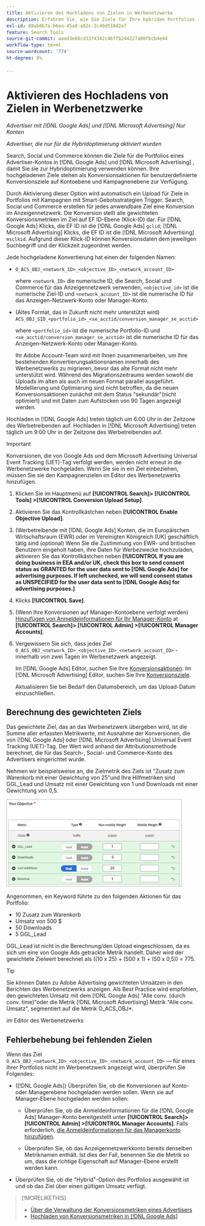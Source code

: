 ```yaml
---
title: Aktivieren des Hochladens von Zielen in Werbenetzwerke
description: Erfahren Sie, wie Sie Ziele für Ihre hybriden Portfolios in [!DNL Google Ads] und [!DNL Microsoft Advertising].
exl-id: 09ab0b7a-b6ea-45ad-a82c-2c40d518d2e7
feature: Search Tools
source-git-commit: aaad3eb6cd33f4342c46ffb244227a00fbcb4e44
workflow-type: tm+mt
source-wordcount: '774'
ht-degree: 0%

---
```


# Aktivieren des Hochladens von Zielen in Werbenetzwerke

*Advertiser mit [!DNL Google Ads] und [!DNL Microsoft Advertising] Nur Konten*

*Advertiser, die nur für die Hybridoptimierung aktiviert wurden*

Search, Social und Commerce können die Ziele für die Portfolios eines Advertiser-Kontos in [!DNL Google Ads] und [!DNL Microsoft Advertising] , damit Sie sie zur Hybridoptimierung verwenden können. Ihre hochgeladenen Ziele stehen als Konversionsaktionen für benutzerdefinierte Konversionsziele auf Kontoebene und Kampagnenebene zur Verfügung.

Durch Aktivierung dieser Option wird automatisch ein Upload für Ziele in Portfolios mit Kampagnen mit Smart-Gebotsstrategien Trigger. Search, Social und Commerce erstellen für jedes anwendbare Ziel eine Konversion im Anzeigennetzwerk. Die Konversion stellt alle gewichteten Konversionsmetriken im Ziel auf EF ID-Ebene (Klick-ID) dar. Für [!DNL Google Ads] Klicks, die EF ID ist die [!DNL Google Ads] `gclid`; [!DNL Microsoft Advertising] Klicks, die EF ID ist die [!DNL Microsoft Advertising] `msclkid`. Aufgrund dieser Klick-ID können Konversionsdaten dem jeweiligen Suchbegriff und der Klickzeit zugeordnet werden.

Jede hochgeladene Konvertierung hat einen der folgenden Namen:

* `O_ACS_OBJ_<network_ID>_<objective_ID>_<network_account_ID>`

  where `<network_ID>` die numerische ID, die Search, Social und Commerce für das Anzeigennetzwerk verwenden, `<objective_id>` ist die numerische Ziel-ID und `<network_account_ID>` ist die numerische ID für das Anzeigen-Netzwerk-Konto oder Manager-Konto.

* (Altes Format, das in Zukunft nicht mehr unterstützt wird) `ACS_OBJ_SID_<portfolio_id>_<se_acctid/conversion_manager_se_acctid>`

  where `<portfolio_id>` ist die numerische Portfolio-ID und `<se_acctid/conversion_manager_se_acctid>` ist die numerische ID für das Anzeigen-Netzwerk-Konto oder Manager-Konto.

  Ihr Adobe Account-Team wird mit Ihnen zusammenarbeiten, um Ihre bestehenden Konvertierungsaktionsnamen innerhalb des Werbenetzwerks zu migrieren, bevor das alte Format nicht mehr unterstützt wird. Während des Migrationszeitraums werden sowohl die Uploads im alten als auch im neuen Format parallel ausgeführt. Modellierung und Optimierung sind nicht betroffen, da die neuen Konversionsaktionen zunächst mit dem Status &quot;sekundär&quot;(nicht optimiert) und mit Daten zum Aufstocken von 90 Tagen angezeigt werden.

Hochladen in [!DNL Google Ads] treten täglich um 6:00 Uhr in der Zeitzone des Werbetreibenden auf. Hochladen in [!DNL Microsoft Advertising] treten täglich um 9:00 Uhr in der Zeitzone des Werbetreibenden auf.

>[!IMPORTANT]
>
>Konversionen, die von Google Ads und dem Microsoft Advertising Universal Event Tracking (UET)-Tag verfolgt werden, werden nicht erneut in die Werbenetzwerke hochgeladen. Wenn Sie sie in ein Ziel einbeziehen, müssen Sie sie den Kampagnenzielen im Editor des Werbenetzwerks hinzufügen.

1. Klicken Sie im Hauptmenü auf **[!UICONTROL Search]> [!UICONTROL Tools] >[!UICONTROL Conversion Upload Setup]**.

1. Aktivieren Sie das Kontrollkästchen neben **[!UICONTROL Enable Objective Upload]**.

1. (Werbetreibende mit [!DNL Google Ads] Konten, die im Europäischen Wirtschaftsraum (EWR) oder im Vereinigten Königreich (UK) geschäftlich tätig sind (optional) Wenn Sie die Zustimmung von EWR- und britischen Benutzern eingeholt haben, ihre Daten für Werbezwecke hochzuladen, aktivieren Sie das Kontrollkästchen neben **[!UICONTROL If you are doing business in EEA and/or UK, check this box to send consent status as GRANTED for the user data sent to [!DNL Google Ads] for advertising purposes. If left unchecked, we will send consent status as UNSPECIFIED for the user data sent to [!DNL Google Ads] for advertising purposes.]**

1. Klicks **[!UICONTROL Save]**.

1. (Wenn Ihre Konversionen auf Manager-Kontoebene verfolgt werden) [Hinzufügen von Anmeldeinformationen für Ihr Manager-Konto](/help/search-social-commerce/admin/manager-accounts.md) at **[!UICONTROL Search]> [!UICONTROL Admin] >[!UICONTROL Manager Accounts]**.

1. Vergewissern Sie sich, dass jedes Ziel `O_ACS_OBJ_<network_ID>_<objective_ID>_<network_account_ID>` - innerhalb von zwei Tagen im Werbenetzwerk angezeigt.

   Im [!DNL Google Ads] Editor, suchen Sie Ihre [Konversionsaktionen](https://support.google.com/google-ads/answer/11461796). Im [!DNL Microsoft Advertising] Editor, suchen Sie Ihre [Konversionsziele](https://help.ads.microsoft.com/#apex/ads/en/56709).

   Aktualisieren Sie bei Bedarf den Datumsbereich, um das Upload-Datum einzuschließen.

## Berechnung des gewichteten Ziels

Das gewichtete Ziel, das an das Werbenetzwerk übergeben wird, ist die Summe aller erfassten Metrikwerte, mit Ausnahme der Konversionen, die von [!DNL Google Ads] oder [!DNL Microsoft Advertising] Universal Event Tracking (UET)-Tag. Der Wert wird anhand der Attributionsmethode berechnet, die für das Search-, Social- und Commerce-Konto des Advertisers eingerichtet wurde.

Nehmen wir beispielsweise an, die Zielmetrik des Ziels ist &quot;Zusatz zum Warenkorb mit einer Gewichtung von 25&quot;und Ihre Hilfmetriken sind GGL_Lead und Umsatz mit einer Gewichtung von 1 und Downloads mit einer Gewichtung von 0,5.

![Beispiel eines gewichteten Ziels](/help/search-social-commerce/assets/objective-example.png "Beispiel eines gewichteten Ziels")

Angenommen, ein Keyword führte zu den folgenden Aktionen für das Portfolio:

* 10 Zusatz zum Warenkorb
* Umsatz von 500 $
* 50 Downloads
* 5 GGL_Lead

GGL_Lead ist nicht in die Berechnung/den Upload eingeschlossen, da es sich um eine von Google Ads getrackte Metrik handelt. Daher wird der gewichtete Zielwert berechnet als ((10 x 25) + (500 x 1) + (50 x 0,5)) = 775.

>[!TIP]
>
>Sie können Daten zu Adobe Advertising gewichteten Umsätzen in den Berichten des Werbenetzwerks anzeigen. Als Best Practice wird empfohlen, den gewichteten Umsatz mit dem [!DNL Google Ads] &quot;Alle conv. (durch conv. time)&quot;oder die Metrik [!DNL Microsoft Advertising] Metrik &quot;Alle conv. Umsatz&quot;, segmentiert auf die Metrik O_ACS_OBJ*.<!--clarify -->

im Editor des Werbenetzwerks

## Fehlerbehebung bei fehlenden Zielen

Wenn das Ziel `O_ACS_OBJ_<network_ID>_<objective_ID>_<network_account_ID>` — für eines Ihrer Portfolios nicht im Werbenetzwerk angezeigt wird, überprüfen Sie Folgendes:

* ([!DNL Google Ads]) Überprüfen Sie, ob die Konversionen auf Konto- oder Managerebene hochgeladen werden sollen. Wenn sie auf Manager-Ebene hochgeladen werden sollen:

   * Überprüfen Sie, ob die Anmeldeinformationen für die [!DNL Google Ads] Manager-Konto bereitgestellt unter **[!UICONTROL Search]> [!UICONTROL Admin] >[!UICONTROL Manager Accounts]**. Falls erforderlich, [die Anmeldeinformationen für das Managerkonto hinzufügen](/help/search-social-commerce/admin/manager-accounts.md).

   * Überprüfen Sie, ob das Anzeigennetzwerkkonto bereits denselben Metriknamen enthält. Ist dies der Fall, benennen Sie die Metrik so um, dass die richtige Eigenschaft auf Manager-Ebene erstellt werden kann.

* Überprüfen Sie, ob die &quot;Hybrid&quot;-Option des Portfolios ausgewählt ist und ob das Ziel über einen gültigen Umsatz verfügt.

>[!MORELIKETHIS]
>
>* [Über die Verwaltung der Konversionsmetriken eines Advertisers](/help/search-social-commerce/admin/conversion-metrics/conversion-metric-about.md)
>* [Hochladen von Konversionsmetriken in [!DNL Google Ads]](conversion-metrics-upload-to-google.md)
